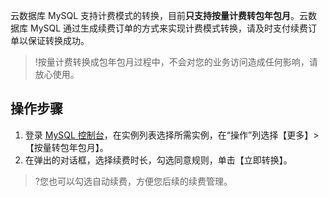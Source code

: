 云数据库 MySQL 支持计费模式的转换，目前**只支持按量计费转包年包月**。云数据库 MySQL 通过生成续费订单的方式来实现计费模式转换，请及时支付续费订单以保证转换成功。

>!按量计费转换成包年包月过程中，不会对您的业务访问造成任何影响，请放心使用。

## 操作步骤
1. 登录 [MySQL 控制台](https://console.cloud.tencent.com/cdb)，在实例列表选择所需实例，在“操作”列选择【更多】>【按量转包年包月】。
2. 在弹出的对话框，选择续费时长，勾选同意规则，单击【立即转换】。
>?您也可以勾选自动续费，方便您后续的续费管理。
>

